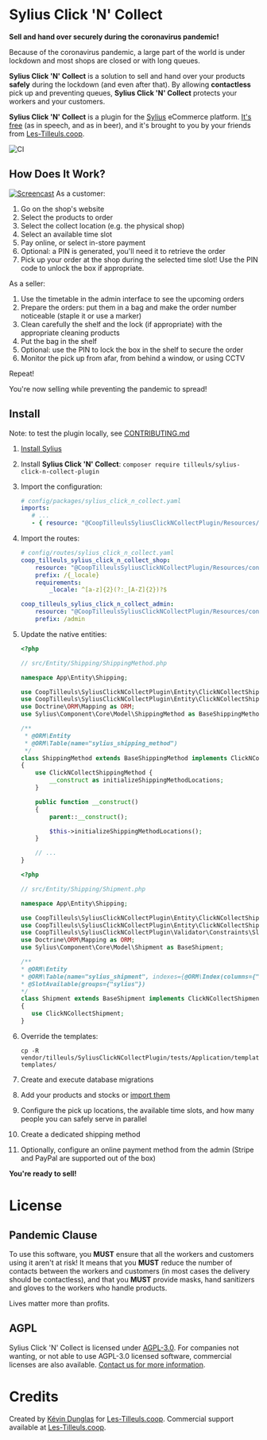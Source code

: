 # Sylius Click 'N' Collect
**Sell and hand over securely during the coronavirus pandemic!**

Because of the coronavirus pandemic, a large part of the world is under lockdown and most shops are closed or with long queues.

**Sylius Click 'N' Collect** is a solution to sell and hand over your products **safely** during the lockdown (and even after that).
By allowing **contactless** pick up and preventing queues, **Sylius Click 'N' Collect** protects your workers and your customers.

**Sylius Click 'N' Collect** is a plugin for the [Sylius](https://sylius.com/) eCommerce platform.
[It's free](#license) (as in speech, and as in beer), and it's brought to you by your friends from [Les-Tilleuls.coop](https://les-tilleuls.coop).

![CI](https://github.com/coopTilleuls/CoopTilleulsSyliusClickNCollectPlugin/workflows/CI/badge.svg)

## How Does It Work?

[![Screencast](https://img.youtube.com/vi/bQ9_vQJf-2I/0.jpg)](https://www.youtube.com/watch?v=bQ9_vQJf-2I) 
As a customer:

1. Go on the shop's website
2. Select the products to order
3. Select the collect location (e.g. the physical shop)
4. Select an available time slot
5. Pay online, or select in-store payment
6. Optional: a PIN is generated, you'll need it to retrieve the order
7. Pick up your order at the shop during the selected time slot! Use the PIN code to unlock the box if appropriate.

As a seller:

1. Use the timetable in the admin interface to see the upcoming orders
2. Prepare the orders: put them in a bag and make the order number noticeable (staple it or use a marker)
3. Clean carefully the shelf and the lock (if appropriate) with the appropriate cleaning products
4. Put the bag in the shelf
5. Optional: use the PIN to lock the box in the shelf to secure the order
6. Monitor the pick up from afar, from behind a window, or using CCTV

Repeat!

You're now selling while preventing the pandemic to spread!

## Install

Note: to test the plugin locally, see [CONTRIBUTING.md](CONTRIBUTING.md)

1. [Install Sylius](https://docs.sylius.com/en/latest/book/installation/installation.html)
2. Install **Sylius Click 'N' Collect**: `composer require tilleuls/sylius-click-n-collect-plugin`
3. Import the configuration:

    ```yaml
   # config/packages/sylius_click_n_collect.yaml
   imports:
       # ...
       - { resource: "@CoopTilleulsSyliusClickNCollectPlugin/Resources/config/app/config.yml" }
    ```

4. Import the routes:

    ```yaml
    # config/routes/sylius_click_n_collect.yaml
    coop_tilleuls_sylius_click_n_collect_shop:
        resource: "@CoopTilleulsSyliusClickNCollectPlugin/Resources/config/shop_routing.yml"
        prefix: /{_locale}
        requirements:
            _locale: ^[a-z]{2}(?:_[A-Z]{2})?$
    
    coop_tilleuls_sylius_click_n_collect_admin:
        resource: "@CoopTilleulsSyliusClickNCollectPlugin/Resources/config/admin_routing.yml"
        prefix: /admin
    ```

5. Update the native entities:

    ```php
    <?php
    
    // src/Entity/Shipping/ShippingMethod.php
    
    namespace App\Entity\Shipping;
    
    use CoopTilleuls\SyliusClickNCollectPlugin\Entity\ClickNCollectShippingMethod;
    use CoopTilleuls\SyliusClickNCollectPlugin\Entity\ClickNCollectShippingMethodInterface;
    use Doctrine\ORM\Mapping as ORM;
    use Sylius\Component\Core\Model\ShippingMethod as BaseShippingMethod;
    
    /**
     * @ORM\Entity
     * @ORM\Table(name="sylius_shipping_method")
     */
    class ShippingMethod extends BaseShippingMethod implements ClickNCollectShippingMethodInterface
    {
        use ClickNCollectShippingMethod {
            __construct as initializeShippingMethodLocations;
        }
    
        public function __construct()
        {
            parent::__construct();
    
            $this->initializeShippingMethodLocations();
        }
    
        // ...
    }
    ```

    ```php
    <?php
    
    // src/Entity/Shipping/Shipment.php
    
    namespace App\Entity\Shipping;
    
    use CoopTilleuls\SyliusClickNCollectPlugin\Entity\ClickNCollectShipment;
    use CoopTilleuls\SyliusClickNCollectPlugin\Entity\ClickNCollectShipmentInterface;
    use CoopTilleuls\SyliusClickNCollectPlugin\Validator\Constraints\SlotAvailable;
    use Doctrine\ORM\Mapping as ORM;
    use Sylius\Component\Core\Model\Shipment as BaseShipment;
    
    /**
    * @ORM\Entity
    * @ORM\Table(name="sylius_shipment", indexes={@ORM\Index(columns={"location_id", "collection_time"})})
    * @SlotAvailable(groups={"sylius"})
    */
    class Shipment extends BaseShipment implements ClickNCollectShipmentInterface
    {
       use ClickNCollectShipment;
    }
    ```

6. Override the templates:

       cp -R vendor/tilleuls/SyliusClickNCollectPlugin/tests/Application/templates/* templates/

7. Create and execute database migrations
8. Add your products and stocks or [import them](https://github.com/coopTilleuls/CoopTilleulsSyliusQuickImportPlugin)
9. Configure the pick up locations, the available time slots, and how many people you can safely serve in parallel
10. Create a dedicated shipping method
11. Optionally, configure an online payment method from the admin (Stripe and PayPal are supported out of the box)

**You're ready to sell!**

# License

## Pandemic Clause

To use this software, you **MUST** ensure that all the workers and customers using it aren't at risk!
It means that you **MUST** reduce the number of contacts between the workers and customers (in most cases the delivery should be contactless),
and that you **MUST** provide masks, hand sanitizers and gloves to the workers who handle products.

Lives matter more than profits.

## AGPL

Sylius Click 'N' Collect is licensed under [AGPL-3.0](LICENSE).
For companies not wanting, or not able to use AGPL-3.0 licensed software, commercial licenses are also available.
[Contact us for more information](mailto:contact@les-tilleuls.coop).

# Credits

Created by [Kévin Dunglas](https://dunglas.fr) for [Les-Tilleuls.coop](https://les-tilleuls.coop).
Commercial support available at [Les-Tilleuls.coop](https://les-tilleuls.coop).
